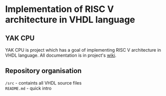 # Implementation of RISC V architecture in VHDL language  

## YAK CPU  
YAK CPU is project which has a goal of implementing RISC V architecture in VHDL language. All documentation is in project's [wiki](https://github.com/lazardjurovic/Yak/wiki/YAK-CPU).   

## Repository organisation  
`/src` - containts all VHDL source files  
`README.md` - quick intro  